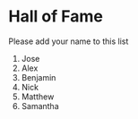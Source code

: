 # Hall of Fame
Please add your name to this list

1. Jose
2. Alex
3. Benjamin
4. Nick
5. Matthew
6. Samantha
